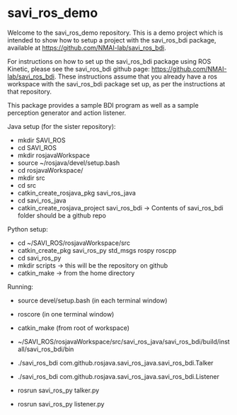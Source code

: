 # savi_ros_demo

Welcome to the savi_ros_demo repository. This is a demo project which is intended to show how to setup a project with the savi_ros_bdi package, available at https://github.com/NMAI-lab/savi_ros_bdi.

For instructions on how to set up the savi_ros_bdi package using ROS Kinetic, please see the savi_ros_bdi github page: https://github.com/NMAI-lab/savi_ros_bdi. These instructions assume that you already have a ros workspace with the savi_ros_bdi package set up, as per the instructions at that repository.

This package provides a sample BDI program as well as a sample perception generator and action listener.

Java setup (for the sister repository):
- mkdir SAVI_ROS
- cd SAVI_ROS
- mkdir rosjavaWorkspace
- source ~/rosjava/devel/setup.bash
- cd rosjavaWorkspace/
- mkdir src
- cd src
- catkin_create_rosjava_pkg savi_ros_java
- cd savi_ros_java
- catkin_create_rosjava_project savi_ros_bdi
-> Contents of savi_ros_bdi folder should be a github repo

Python setup:
- cd ~/SAVI_ROS/rosjavaWorkspace/src
- catkin_create_pkg savi_ros_py std_msgs rospy roscpp
- cd savi_ros_py 
- mkdir scripts -> this will be the repository on github
- catkin_make -> from the home directory

Running:
- source devel/setup.bash (in each terminal window)
- roscore (in one terminal window)
- catkin_make (from root of workspace)

- ~/SAVI_ROS/rosjavaWorkspace/src/savi_ros_java/savi_ros_bdi/build/install/savi_ros_bdi/bin 
- ./savi_ros_bdi com.github.rosjava.savi_ros_java.savi_ros_bdi.Talker
- ./savi_ros_bdi com.github.rosjava.savi_ros_java.savi_ros_bdi.Listener


- rosrun savi_ros_py talker.py  
- rosrun savi_ros_py listener.py 
